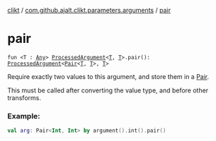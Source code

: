 [clikt](../index.md) / [com.github.ajalt.clikt.parameters.arguments](index.md) / [pair](./pair.md)

# pair

`fun <T : `[`Any`](https://kotlinlang.org/api/latest/jvm/stdlib/kotlin/-any/index.html)`> `[`ProcessedArgument`](-processed-argument/index.md)`<`[`T`](pair.md#T)`, `[`T`](pair.md#T)`>.pair(): `[`ProcessedArgument`](-processed-argument/index.md)`<`[`Pair`](https://kotlinlang.org/api/latest/jvm/stdlib/kotlin/-pair/index.html)`<`[`T`](pair.md#T)`, `[`T`](pair.md#T)`>, `[`T`](pair.md#T)`>`

Require exactly two values to this argument, and store them in a [Pair](https://kotlinlang.org/api/latest/jvm/stdlib/kotlin/-pair/index.html).

This must be called after converting the value type, and before other transforms.

### Example:

``` kotlin
val arg: Pair<Int, Int> by argument().int().pair()
```


